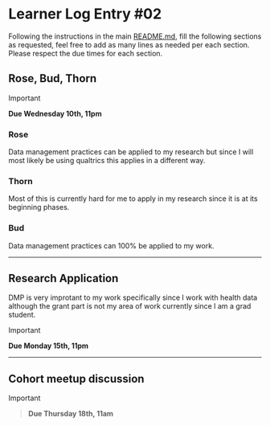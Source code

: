 # Learner Log Entry #02

Following the instructions in the main [README.md](README.md/#entries-instructions), fill the following sections as requested, feel free to add as many lines as needed per each section. Please respect the due times for each section.

## Rose, Bud, Thorn

> [!IMPORTANT]
> **Due Wednesday 10th, 11pm**

### Rose
Data management practices can be applied to my research but since I will most likely be using qualtrics this applies in a different way. 

### Thorn
Most of this is currently hard for me to apply in my research since it is at its beginning phases. 

### Bud
Data management practices can 100% be applied to my work. 

---

## Research Application
DMP is very improtant to my work specifically since I work with health data although the grant part is not my area of work currently since I am a grad student.
> [!IMPORTANT]
> **Due Monday 15th, 11pm**


---

## Cohort meetup discussion

> [!IMPORTANT]

> **Due Thursday 18th, 11am**
